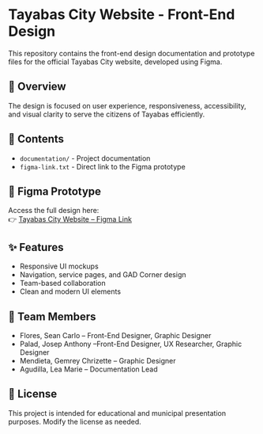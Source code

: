 # Tayabas City Website - Front-End Design

This repository contains the front-end design documentation and prototype files for the official Tayabas City website, developed using Figma.

## 📌 Overview

The design is focused on user experience, responsiveness, accessibility, and visual clarity to serve the citizens of Tayabas efficiently.

## 📁 Contents

- `documentation/` - Project documentation
- `figma-link.txt` - Direct link to the Figma prototype

## 📎 Figma Prototype

Access the full design here:  
👉 [Tayabas City Website – Figma Link](https://www.figma.com/proto/LKDIdbPUCmVHFxicrgrOVb?node-id=0-1&t=hv6jQ5YIiD3Y4cs0-6)

## ✨ Features

- Responsive UI mockups
- Navigation, service pages, and GAD Corner design
- Team-based collaboration
- Clean and modern UI elements

## 🤝 Team Members

- Flores, Sean Carlo – Front-End Designer, Graphic Designer
- Palad, Josep Anthony –Front-End Designer, UX Researcher, Graphic Designer
- Mendieta, Gemrey Chrizette – Graphic Designer
- Agudilla, Lea Marie – Documentation Lead


## 📄 License

This project is intended for educational and municipal presentation purposes. Modify the license as needed.
